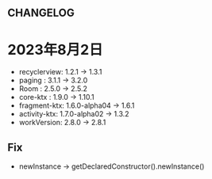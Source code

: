 ## CHANGELOG

# 2023年8月2日
- recyclerview:   1.2.1 -> 1.3.1
- paging :        3.1.1 -> 3.2.0
- Room :          2.5.0 -> 2.5.2
- core-ktx :      1.9.0 -> 1.10.1
- fragment-ktx:   1.6.0-alpha04 -> 1.6.1
- activity-ktx:   1.7.0-alpha02 -> 1.3.2
- workVersion:    2.8.0 -> 2.8.1
## Fix
- newInstance -> getDeclaredConstructor().newInstance() 